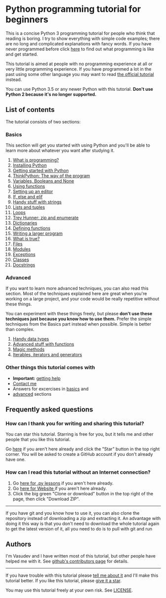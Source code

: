 # Python programming tutorial for beginners

This is a concise Python 3 programming tutorial for people who think
that reading is boring. I try to show everything with simple code
examples; there are no long and complicated explanations with fancy
words. If you have never programmed before click
[here](https://pythondevvasu.tk) to find out what programming is
like and get started.

This tutorial is aimed at people with no programming experience at all
or very little programming experience. If you have programmed a lot in
the past using some other language you may want to read [the official
tutorial](https://docs.python.org/3/tutorial/) instead.

You can use Python 3.5 or any newer Python with this tutorial. **Don't
use Python 2 because it's no longer supported.**

## List of contents

The tutorial consists of two sections:

### Basics

This section will get you started with using Python and you'll be able
to learn more about whatever you want after studying it.

1. [What is programming?](https://pythondevvasu.tk)
2. [Installing Python](https://pythondevvasu.tk)
3. [Getting started with Python](https://pythondevvasu.tk)
4. [ThinkPython: The way of the program](https://pythondevvasu.tk)
5. [Variables, Booleans and None](https://pythondevvasu.tk)
6. [Using functions](https://pythondevvasu.tk)
7. [Setting up an editor](https://pythondevvasu.tk)
8. [If, else and elif](https://pythondevvasu.tk)
9. [Handy stuff with strings](https://pythondevvasu.tk)
10. [Lists and tuples](https://pythondevvasu.tk)
11. [Loops](https://pythondevvasu.tk)
12. [Trey Hunner: zip and enumerate](https://pythondevvasu.tk)
13. [Dictionaries](https://pythondevvasu.tk)
14. [Defining functions](https://pythondevvasu.tk)
15. [Writing a larger program](https://pythondevvasu.tk)
16. [What is true?](https://pythondevvasu.tk)
17. [Files](https://pythondevvasu.tk)
18. [Modules](https://pythondevvasu.tk)
19. [Exceptions](https://pythondevvasu.tk)
20. [Classes](https://pythondevvasu.tk)
21. [Docstrings](https://pythondevvasu.tk)

### Advanced

If you want to learn more advanced techniques, you can also read this
section. Most of the techniques explained here are great when you're
working on a large project, and your code would be really repetitive
without these things.

You can experiment with these things freely, but please **don't use these
techniques just because you know how to use them.** Prefer the simple
techniques from the Basics part instead when possible. Simple is better
than complex.

1. [Handy data types](https://pythondevvasu.tk)
2. [Advanced stuff with functions](https://pythondevvasu.tk)
3. [Magic methods](advanced/magicmethods.md)
4. [Iterables, iterators and generators](https://pythondevvasu.tk)

### Other things this tutorial comes with

- **Important:** [getting help](https://vasudevjaiswal.com)
- [Contact me](https://vasudevjaiswal.com)
- Answers for excercises in [basics](https://vasudevjaiswal.com) and
- [advanced](https://vasudevjaiswal.com) sections

## Frequently asked questions

### How can I thank you for writing and sharing this tutorial?

You can star this tutorial. Starring is free for you, but it tells me
and other people that you like this tutorial.

Go [here](https://github.com/Akuli/python-tutorial) if you aren't here
already and click the "Star" button in the top right corner. You will be
asked to create a GitHub account if you don't already have one.

### How can I read this tutorial without an Internet connection?

1. Go [here for .py lessons](https://github.com/VasudevJaiswal/Python) if you aren't
    here already. 
2. Go [here for Website ](https://pythondevvasu.tk) if you aren't
    here already.
3. Click the big green "Clone or download" button in the top right of
    the page, then click "Download ZIP".

 ***

If you have git and you know how to use it, you can also clone the
repository instead of downloading a zip and extracting it. An advantage
with doing it this way is that you don't need to download the whole
tutorial again to get the latest version of it, all you need to do is to
pull with git and run

## Authors

I'm Vasudev and I have written most of this tutorial, but other people have helped me with it.
See [github's contributors page](https://github.com/VasudevJaiswal/Python/graphs/contributors) for details.

***

If you have trouble with this tutorial please [tell me about
it](https://vasudevjaiswal.com) and I'll make this tutorial better. If you
like this tutorial, please [give it a
star](https://vasudevjaiswal.com).

You may use this tutorial freely at your own risk. See
[LICENSE](./LICENSE).
